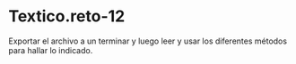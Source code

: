 # Textico.reto-12
Exportar el archivo a un terminar y luego leer y usar los diferentes métodos para hallar lo indicado.
